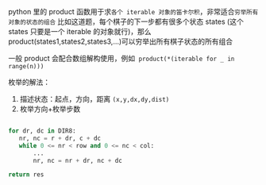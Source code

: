 python 里的 product 函数用于求`各个 iterable 对象的笛卡尔积`，非常适合`穷举所有对象的状态的组合`
比如这道题，每个棋子的下一步都有很多个状态 states (这个 states 只要是一个 iterable 的对象就行)，那么 product(states1,states2,states3,...)可以穷举出所有棋子状态的所有组合

一般 product 会配合数组解构使用，例如` product(*(iterable for _ in range(n)))`

枚举的解法：

1. 描述状态：起点，方向，距离 `(x,y,dx,dy,dist)`
2. 枚举方向+枚举步数

```Python

for dr, dc in DIR8:
   nr, nc = r + dr, c + dc
   while 0 <= nr < row and 0 <= nc < col:
       ...
       nr, nc = nr + dr, nc + dc

return res
```
